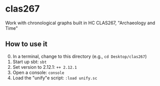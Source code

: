 # clas267

Work with chronological graphs  built in HC CLAS267, "Archaeology and Time"

## How to use it

0. In a terminal, change to this directory (e.g., `cd Desktop/clas267`)
1. Start up sbt: `sbt`
2. Set version to 2.12.1: `++ 2.12.1`
3. Open a console: `console`
4. Load the "unify"e script:  `:load unify.sc`
